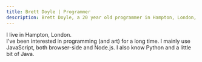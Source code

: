 ```yaml
---
title: Brett Doyle | Programmer
description: Brett Doyle, a 20 year old programmer in Hampton, London, UK
---
```

I live in Hampton, London.  
I've been interested in programming (and art) for a long time.
I mainly use JavaScript, both browser-side and Node.js.
I also know Python and a little bit of Java.